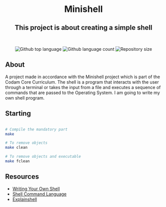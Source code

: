<h1 align="center">  Minishell </h1>

<h2 align="center">This project is about creating a simple shell</h2>
<br>
<p align="center">
<p align="center">

  <img alt="Github top language" src="https://img.shields.io/github/languages/top/yixin1230/Minishell?color=3de069">

  <img alt="Github language count" src="https://img.shields.io/github/languages/count/yixin1230/Minishell?color=3de069">

  <img alt="Repository size" src="https://img.shields.io/github/repo-size/yixin1230/Minishell?color=3de069">


</p>

## About

A project made in accordance with the Minishell project which is part of the Codam Core Curriculum.
The shell is a program that interacts with the user through a terminal or takes the input from a file and executes a sequence of commands that are passed to the Operating System. I am going to write my own shell program.

## Starting
```bash

# Compile the mandatory part
make

# To remove objects
make clean

# To remove objects and executable
make fclean
```

## Resources
* [Writing Your Own Shell](https://www.cs.purdue.edu/homes/grr/SystemsProgrammingBook/Book/Chapter5-WritingYourOwnShell.pdf)
* [Shell Command Language](https://pubs.opengroup.org/onlinepubs/009695399/utilities/xcu_chap02.html)
* [Explainshell](https://explainshell.com/explain?cmd=%3A%28%29%7B%20%3A%7C%3A%26%20%7D%3B%3A)
